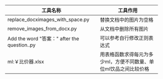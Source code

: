 | 工具名称                       | 工具作用             |
|-------------------------------|--------------------|
| replace_docximages_with_space.py | 替换文档中的图片为空格 |
| remove_images_from_docx.py     | 从文档中删除所有图片  |
| Add the word "答案：" after the question..py | 可以参考自行修改正则表达式 |
| ml:￥比价器.xlsx | 用表格函数求得每元为多少ml，方便不同数量、单位ml饮品之间比较价格 |
